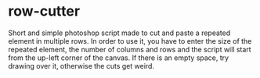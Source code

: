# row-cutter
Short and simple photoshop script made to cut and paste a repeated element in multiple rows. In order to use it, you have to enter the size of the repeated element, the number of columns and rows and the script will start from the up-left corner of the canvas. If there is an empty space, try drawing over it, otherwise the cuts get weird.
